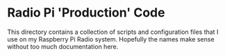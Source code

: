 # Radio Pi 'Production' Code

This directory contains a collection of scripts and configuration files
that I use on my Raspberry Pi Radio system. Hopefully the names make sense
without too much documentation here.

